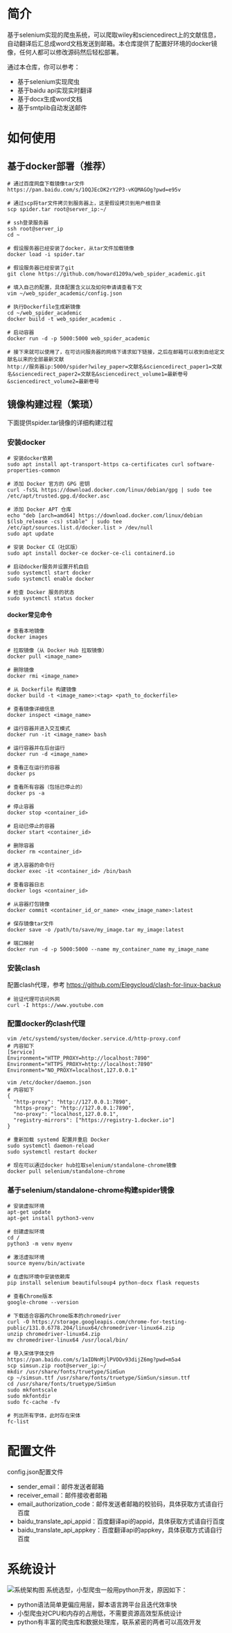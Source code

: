 # 简介

基于selenium实现的爬虫系统，可以爬取wiley和sciencedirect上的文献信息，自动翻译后汇总成word文档发送到邮箱。本仓库提供了配置好环境的docker镜像，任何人都可以修改源码然后轻松部署。

通过本仓库，你可以参考：

- 基于selenium实现爬虫
- 基于baidu api实现实时翻译
- 基于docx生成word文档
- 基于smtplib自动发送邮件

# 如何使用

## 基于docker部署（推荐）

```
# 通过百度网盘下载镜像tar文件
https://pan.baidu.com/s/1OQJEcDK2rY2P3-vKQMAGOg?pwd=e95v

# 通过scp将tar文件拷贝到服务器上，这里假设拷贝到用户根目录
scp spider.tar root@server_ip:~/

# ssh登录服务器
ssh root@server_ip
cd ~

# 假设服务器已经安装了docker，从tar文件加载镜像
docker load -i spider.tar

# 假设服务器已经安装了git
git clone https://github.com/howard1209a/web_spider_academic.git

# 填入自己的配置，具体配置含义以及如何申请请查看下文
vim ~/web_spider_academic/config.json

# 执行Dockerfile生成新镜像
cd ~/web_spider_academic
docker build -t web_spider_academic .

# 启动容器
docker run -d -p 5000:5000 web_spider_academic

# 接下来就可以使用了，在可访问服务器的网络下请求如下链接，之后在邮箱可以收到自给定文献名以来的全部最新文献
http://服务器ip:5000/spider?wiley_paper=文献名&sciencedirect_paper1=文献名&sciencedirect_paper2=文献名&sciencedirect_volume1=最新卷号&sciencedirect_volume2=最新卷号
```

## 镜像构建过程（繁琐）

下面提供spider.tar镜像的详细构建过程

### 安装docker

```
# 安装docker依赖
sudo apt install apt-transport-https ca-certificates curl software-properties-common

# 添加 Docker 官方的 GPG 密钥
curl -fsSL https://download.docker.com/linux/debian/gpg | sudo tee /etc/apt/trusted.gpg.d/docker.asc

# 添加 Docker APT 仓库
echo "deb [arch=amd64] https://download.docker.com/linux/debian $(lsb_release -cs) stable" | sudo tee /etc/apt/sources.list.d/docker.list > /dev/null
sudo apt update

# 安装 Docker CE（社区版）
sudo apt install docker-ce docker-ce-cli containerd.io

# 启动docker服务并设置开机自启
sudo systemctl start docker
sudo systemctl enable docker

# 检查 Docker 服务的状态
sudo systemctl status docker
```

#### docker常见命令

```
# 查看本地镜像
docker images

# 拉取镜像（从 Docker Hub 拉取镜像）
docker pull <image_name>

# 删除镜像
docker rmi <image_name>

# 从 Dockerfile 构建镜像
docker build -t <image_name>:<tag> <path_to_dockerfile>

# 查看镜像详细信息
docker inspect <image_name>

# 运行容器并进入交互模式
docker run -it <image_name> bash

# 运行容器并在后台运行
docker run -d <image_name>

# 查看正在运行的容器
docker ps

# 查看所有容器（包括已停止的）
docker ps -a

# 停止容器
docker stop <container_id>

# 启动已停止的容器
docker start <container_id>

# 删除容器
docker rm <container_id>

# 进入容器的命令行
docker exec -it <container_id> /bin/bash

# 查看容器日志
docker logs <container_id>

# 从容器打包镜像
docker commit <container_id_or_name> <new_image_name>:latest

# 保存镜像tar文件
docker save -o /path/to/save/my_image.tar my_image:latest

# 端口映射
docker run -d -p 5000:5000 --name my_container_name my_image_name
```

### 安装clash

配置clash代理，参考 https://github.com/Elegycloud/clash-for-linux-backup

```
# 验证代理可访问外网
curl -I https://www.youtube.com
```

### 配置docker的clash代理

```
vim /etc/systemd/system/docker.service.d/http-proxy.conf
# 内容如下
[Service]
Environment="HTTP_PROXY=http://localhost:7890"
Environment="HTTPS_PROXY=http://localhost:7890"
Environment="NO_PROXY=localhost,127.0.0.1"

vim /etc/docker/daemon.json
# 内容如下
{
  "http-proxy": "http://127.0.0.1:7890",
  "https-proxy": "http://127.0.0.1:7890",
  "no-proxy": "localhost,127.0.0.1",
  "registry-mirrors": ["https://registry-1.docker.io"]
}

# 重新加载 systemd 配置并重启 Docker
sudo systemctl daemon-reload
sudo systemctl restart docker

# 现在可以通过docker hub拉取selenium/standalone-chrome镜像
docker pull selenium/standalone-chrome
```

### 基于selenium/standalone-chrome构建spider镜像

```
# 安装虚拟环境
apt-get update
apt-get install python3-venv

# 创建虚拟环境
cd /
python3 -m venv myenv

# 激活虚拟环境
source myenv/bin/activate

# 在虚拟环境中安装依赖库
pip install selenium beautifulsoup4 python-docx flask requests

# 查看Chrome版本
google-chrome --version

# 下载适合容器内Chrome版本的chromedriver
curl -O https://storage.googleapis.com/chrome-for-testing-public/131.0.6778.204/linux64/chromedriver-linux64.zip
unzip chromedriver-linux64.zip
mv chromedriver-linux64 /usr/local/bin/

# 导入宋体字体文件
https://pan.baidu.com/s/1aIDNnMjlPVOOv93dijZ6mg?pwd=m5a4
scp simsun.zip root@server_ip:~/
mkdir /usr/share/fonts/truetype/SimSun
cp ~/simsun.ttf /usr/share/fonts/truetype/SimSun/simsun.ttf
cd /usr/share/fonts/truetype/SimSun
sudo mkfontscale
sudo mkfontdir
sudo fc-cache -fv

# 列出所有字体，此时存在宋体
fc-list
```

# 配置文件

config.json配置文件

- sender_email：邮件发送者邮箱
- receiver_email：邮件接收者邮箱
- email_authorization_code：邮件发送者邮箱的校验码，具体获取方式请自行百度
- baidu_translate_api_appid：百度翻译api的appid，具体获取方式请自行百度
- baidu_translate_api_appkey：百度翻译api的appkey，具体获取方式请自行百度

# 系统设计
![系统架构图](system-structure.png)
系统选型，小型爬虫一般用python开发，原因如下：
- python语法简单更偏应用层，脚本语言跨平台且迭代效率快
- 小型爬虫对CPU和内存的占用低，不需要资源高效型系统设计
- python有丰富的爬虫库和数据处理库，联系紧密的两者可以高效开发


